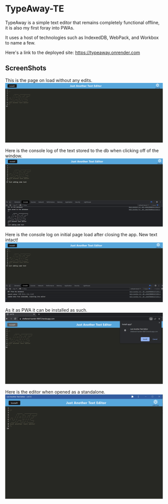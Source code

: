 # TypeAway-TE
TypeAway is a simple text editor that remains completely functional offline, it is also my first foray into PWAs.

It uses a host of technologies such as IndexedDB, WebPack, and Workbox to name a few.

Here's a link to the deployed site: https://typeaway.onrender.com


## ScreenShots
This is the page on load without any edits.
![Initial Page](./rm-images/1.png  "Initial Page.")

Here is the console log of the text stored to the db when clicking off of the window.
![Console log of DB Put](./rm-images/2.png "Console log of text being stored.")

Here is the console log on initial page load after closing the app. New text intact!
![Reloading the page.](./rm-images/3.png  "The page on reload with console log.")

As it as PWA it can be installed as such.
![Text Editor Installation](./rm-images/4.png "Text editor installation showcase")

Here is the editor when opened as a standalone.
![Standalone Window](./rm-images/5.png "Text editor standalone window")

